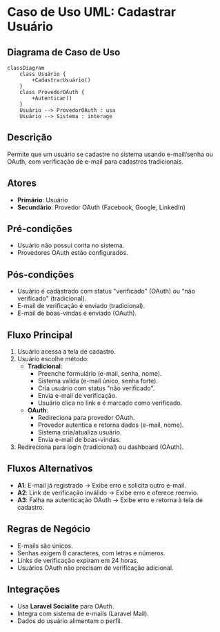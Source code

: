 # Caso de Uso UML: Cadastrar Usuário

## Diagrama de Caso de Uso

```mermaid
classDiagram
    class Usuário {
        +CadastrarUsuário()
    }
    class ProvedorOAuth {
        +Autenticar()
    }
    Usuário --> ProvedorOAuth : usa
    Usuário --> Sistema : interage
```

## Descrição

Permite que um usuário se cadastre no sistema usando e-mail/senha ou OAuth, com verificação de e-mail para cadastros tradicionais.

## Atores

- **Primário**: Usuário
- **Secundário**: Provedor OAuth (Facebook, Google, LinkedIn)

## Pré-condições

- Usuário não possui conta no sistema.
- Provedores OAuth estão configurados.

## Pós-condições

- Usuário é cadastrado com status "verificado" (OAuth) ou "não verificado" (tradicional).
- E-mail de verificação é enviado (tradicional).
- E-mail de boas-vindas é enviado (OAuth).

## Fluxo Principal

1. Usuário acessa a tela de cadastro.
2. Usuário escolhe método:
   - **Tradicional**:
     - Preenche formulário (e-mail, senha, nome).
     - Sistema valida (e-mail único, senha forte).
     - Cria usuário com status "não verificado".
     - Envia e-mail de verificação.
     - Usuário clica no link e é marcado como verificado.
   - **OAuth**:
     - Redireciona para provedor OAuth.
     - Provedor autentica e retorna dados (e-mail, nome).
     - Sistema cria/atualiza usuário.
     - Envia e-mail de boas-vindas.
3. Redireciona para login (tradicional) ou dashboard (OAuth).

## Fluxos Alternativos

- **A1**: E-mail já registrado → Exibe erro e solicita outro e-mail.
- **A2**: Link de verificação inválido → Exibe erro e oferece reenvio.
- **A3**: Falha na autenticação OAuth → Exibe erro e retorna à tela de cadastro.

## Regras de Negócio

- E-mails são únicos.
- Senhas exigem 8 caracteres, com letras e números.
- Links de verificação expiram em 24 horas.
- Usuários OAuth não precisam de verificação adicional.

## Integrações

- Usa **Laravel Socialite** para OAuth.
- Integra com sistema de e-mails (Laravel Mail).
- Dados do usuário alimentam o perfil.
